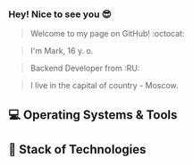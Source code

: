 ### Hey! Nice to see you 😎

> Welcome to my page on GitHub! :octocat:


> I'm Mark, 16 y. o.


> Backend Developer from :RU:


> I live in the capital of country - Moscow. 


## 💻 Operating Systems & Tools

## 🚀 Stack of Technologies